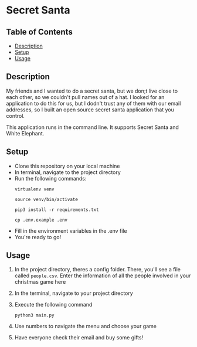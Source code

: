 # Secret Santa

## Table of Contents
- [Description](#description)
- [Setup](#setup)
- [Usage](#usage)

## Description

My friends and I wanted to do a secret santa, but we don;t live close to each other, so we couldn't pull names out of a hat. I looked for an application to do this for us, but I dodn't trust any of them with our email addresses, so I built an open source secret santa application that you control.

This application runs in the command line. It supports Secret Santa and White Elephant.

## Setup
- Clone this repository on your local machine
- In terminal, navigate to the project directory
- Run the following commands:
    ```
    virtualenv venv

    source venv/bin/activate

    pip3 install -r requirements.txt

    cp .env.example .env
    ```
- Fill in the environment variables in the .env file
- You're ready to go!

## Usage

1. In the project directory, theres a config folder. There, you'll see a file called `people.csv`. Enter the information of all the people involved in your christmas game here
2. In the terminal, navigate to your project directory
3. Execute the following command
    
    ```
    python3 main.py
    ```
4. Use numbers to navigate the menu and choose your game
5. Have everyone check their email and buy some gifts!
